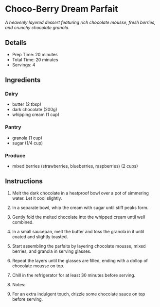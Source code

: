 # Choco-Berry Dream Parfait

*A heavenly layered dessert featuring rich chocolate mousse, fresh berries, and crunchy chocolate granola.*

## Details

- Prep Time: 20 minutes
- Total Time: 20 minutes
- Servings: 4

## Ingredients

### Dairy

- butter (2 tbsp)
- dark chocolate (200g)
- whipping cream (1 cup)

### Pantry

- granola (1 cup)
- sugar (1/4 cup)

### Produce

- mixed berries (strawberries, blueberries, raspberries) (2 cups)

## Instructions

1. Melt the dark chocolate in a heatproof bowl over a pot of simmering water. Let it cool slightly.

2. In a separate bowl, whip the cream with sugar until stiff peaks form.

3. Gently fold the melted chocolate into the whipped cream until well combined.

4. In a small saucepan, melt the butter and toss the granola in it until coated and slightly toasted.

5. Start assembling the parfaits by layering chocolate mousse, mixed berries, and granola in serving glasses.

6. Repeat the layers until the glasses are filled, ending with a dollop of chocolate mousse on top.

7. Chill in the refrigerator for at least 30 minutes before serving.

8. Notes:

9. For an extra indulgent touch, drizzle some chocolate sauce on top before serving.

